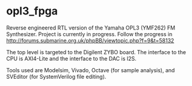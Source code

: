 opl3_fpga
=========
Reverse engineered RTL version of the Yamaha OPL3 (YMF262) FM Synthesizer. Project is currently in progress. Follow the progress in http://forums.submarine.org.uk/phpBB/viewtopic.php?f=9&t=58132

The top level is targeted to the Digilent ZYBO board. The interface to the CPU is AXI4-Lite and the interface to the DAC is I2S.

Tools used are Modelsim, Vivado, Octave (for sample analysis), and SVEditor (for SystemVerilog file editing).
